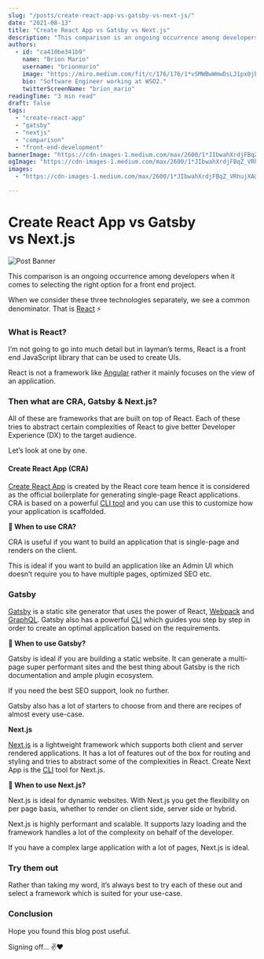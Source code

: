 ```yaml
---
slug: "/posts/create-react-app-vs-gatsby-vs-next-js/"
date: "2021-08-13"
title: "Create React App vs Gatsby vs Next.js"
description: "This comparison is an ongoing occurrence among developers when it comes to selecting the right option for a front end project. I’m not going to go into much detail but in layman’s terms, React is a…"
authors:
  - id: "ca410be341b9"
    name: "Brion Mario"
    username: "brionmario"
    image: "https://miro.medium.com/fit/c/176/176/1*vSMWBwWmwDsLJ1px0jb07g.jpeg"
    bio: "Software Engineer working at WSO2."
    twitterScreenName: "brion_mario"
readingTime: "3 min read"
draft: false
tags:
  - "create-react-app"
  - "gatsby"
  - "nextjs"
  - "comparison"
  - "front-end-development"
bannerImage: "https://cdn-images-1.medium.com/max/2600/1*JIbwahXrdjFBqZ_VRhujXA@2x.png"
ogImage: "https://cdn-images-1.medium.com/max/2600/1*JIbwahXrdjFBqZ_VRhujXA@2x.png"
images:
  - "https://cdn-images-1.medium.com/max/2600/1*JIbwahXrdjFBqZ_VRhujXA@2x.png"

---
```


# Create React App vs Gatsby vs Next.js

![Post Banner](https://cdn-images-1.medium.com/max/800/1*JIbwahXrdjFBqZ_VRhujXA@2x.png)

This comparison is an ongoing occurrence among developers when it comes to selecting the right option for a front end project.

When we consider these three technologies separately, we see a common denominator. That is [React](https://reactjs.org/) ⚡️

### What is React?

I’m not going to go into much detail but in layman’s terms, React is a front end JavaScript library that can be used to create UIs.

React is not a framework like [Angular](https://angular.io/) rather it mainly focuses on the view of an application.

### Then what are CRA, Gatsby & Next.js?

All of these are frameworks that are built on top of React. Each of these tries to abstract certain complexities of React to give better Developer Experience (DX) to the target audience.

Let’s look at one by one.

#### Create React App (CRA)

[Create React App](https://reactjs.org/docs/create-a-new-react-app.html) is created by the React core team hence it is considered as the official boilerplate for generating single-page React applications. CRA is based on a powerful [CLI tool](https://create-react-app.dev/docs/getting-started#creating-an-app) and you can use this to customize how your application is scaffolded.

**🤔 When to use CRA?**

CRA is useful if you want to build an application that is single-page and renders on the client.

This is ideal if you want to build an application like an Admin UI which doesn’t require you to have multiple pages, optimized SEO etc.

### Gatsby

[Gatsby](https://www.gatsbyjs.com/) is a static site generator that uses the power of React, [Webpack](https://webpack.js.org/) and [GraphQL](https://graphql.org/). Gatsby also has a powerful [CLI](https://www.gatsbyjs.com/docs/reference/gatsby-cli/) which guides you step by step in order to create an optimal application based on the requirements.

**🤔 When to use Gatsby?**

Gatsby is ideal if you are building a static website. It can generate a multi-page super performant sites and the best thing about Gatsby is the rich documentation and ample plugin ecosystem.

If you need the best SEO support, look no further.

Gatsby also has a lot of starters to choose from and there are recipes of almost every use-case.

**Next.js**

[Next.js](https://nextjs.org/) is a lightweight framework which supports both client and server rendered applications. It has a lot of features out of the box for routing and styling and tries to abstract some of the complexities in React. Create Next App is the [CLI](https://nextjs.org/docs/api-reference/create-next-app) tool for Next.js.

**🤔 When to use Next.js?**

Next.js is ideal for dynamic websites. With Next.js you get the flexibility on per page basis, whether to render on client side, server side or hybrid.

Next.js is highly performant and scalable. It supports lazy loading and the framework handles a lot of the complexity on behalf of the developer.

If you have a complex large application with a lot of pages, Next.js is ideal.

### Try them out

Rather than taking my word, it’s always best to try each of these out and select a framework which is suited for your use-case.

### Conclusion

Hope you found this blog post useful.

Signing off… ✌️❤️
